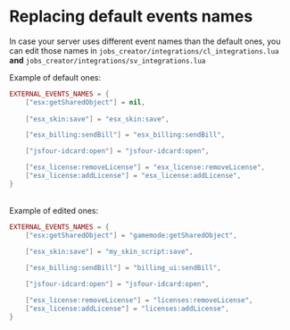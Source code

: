 # Replacing default events names
In case your server uses different event names than the default ones, you can edit those names in `jobs_creator/integrations/cl_integrations.lua` **and** `jobs_creator/integrations/sv_integrations.lua`

Example of default ones:

``` lua
EXTERNAL_EVENTS_NAMES = {
    ["esx:getSharedObject"] = nil,
    
    ["esx_skin:save"] = "esx_skin:save",

    ["esx_billing:sendBill"] = "esx_billing:sendBill",

    ["jsfour-idcard:open"] = "jsfour-idcard:open",

    ["esx_license:removeLicense"] = "esx_license:removeLicense",
    ["esx_license:addLicense"] = "esx_license:addLicense",
}
```
<br>
Example of edited ones:

``` lua
EXTERNAL_EVENTS_NAMES = {
    ["esx:getSharedObject"] = "gamemode:getSharedObject",
    
    ["esx_skin:save"] = "my_skin_script:save",

    ["esx_billing:sendBill"] = "billing_ui:sendBill",

    ["jsfour-idcard:open"] = "jsfour-idcard:open",

    ["esx_license:removeLicense"] = "licenses:removeLicense",
    ["esx_license:addLicense"] = "licenses:addLicense",
}
```